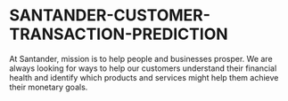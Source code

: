 # SANTANDER-CUSTOMER-TRANSACTION-PREDICTION
At Santander, mission is to help people and businesses prosper. We are always looking for ways to help our customers understand their financial health and identify which products and services might help them achieve their monetary goals.
